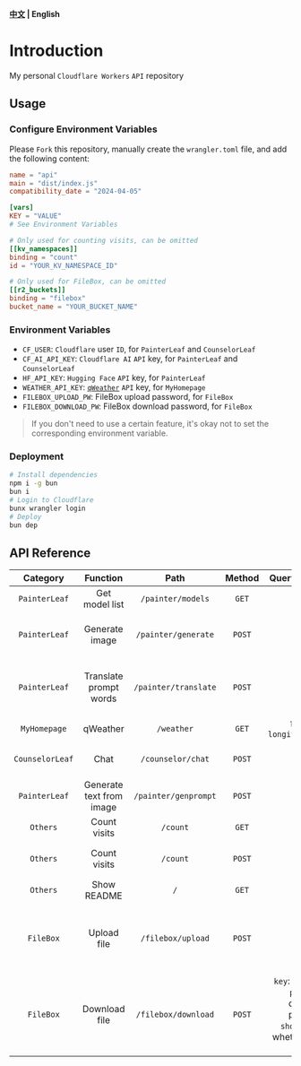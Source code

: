 **[中文](README_ZH.md) | English**

# Introduction
My personal `Cloudflare Workers` `API` repository

## Usage
### Configure Environment Variables
Please `Fork` this repository, manually create the `wrangler.toml` file, and add the following content:

```toml
name = "api"
main = "dist/index.js"
compatibility_date = "2024-04-05"

[vars]
KEY = "VALUE"
# See Environment Variables

# Only used for counting visits, can be omitted
[[kv_namespaces]]
binding = "count"
id = "YOUR_KV_NAMESPACE_ID"

# Only used for FileBox, can be omitted
[[r2_buckets]]
binding = "filebox"
bucket_name = "YOUR_BUCKET_NAME"
```

### Environment Variables
- `CF_USER`: `Cloudflare` user `ID`, for `PainterLeaf` and `CounselorLeaf`
- `CF_AI_API_KEY`: `Cloudflare AI` `API` key, for `PainterLeaf` and `CounselorLeaf`
- `HF_API_KEY`: `Hugging Face` `API` key, for `PainterLeaf`
- `WEATHER_API_KEY`: [`qWeather`](https://dev.qweather.com/docs/api) `API` key, for `MyHomepage`
- `FILEBOX_UPLOAD_PW`: FileBox upload password, for `FileBox`
- `FILEBOX_DOWNLOAD_PW`: FileBox download password, for `FileBox`

> If you don't need to use a certain feature, it's okay not to set the corresponding environment variable.

### Deployment
```bash
# Install dependencies
npm i -g bun
bun i
# Login to Cloudflare
bunx wrangler login
# Deploy
bun dep
```

## API Reference
| Category | Function | Path | Method | Query Parameters | Request Body | Response |
| :---: | :---: | :---: | :---: | :---: | :---: | :---: |
| `PainterLeaf` | Get model list | `/painter/models` | `GET` | - | - | `application/json` |
| `PainterLeaf` | Generate image | `/painter/generate` | `POST` | - | `prompt`: prompt words<br>`model`: model name<br>If img2img: `image: Array.from(uint8Array)` | `image/png` |
| `PainterLeaf` | Translate prompt words | `/painter/translate` | `POST` | - | `text`: text<br>`source_lang`: source language<br>`target_lang`: target language | `application/json` |
| `MyHomepage` | qWeather | `/weather` | `GET` | `location`: `longitude,latitude` | - | `application/json` |
| `CounselorLeaf` | Chat | `/counselor/chat` | `POST` | - | `messages`: message list, excluding system messages | `application/json` |
| `PainterLeaf` | Generate text from image | `/painter/genprompt` | `POST` | - | `image: Array.from(uint8Array)` | `application/json` |
| `Others` | Count visits | `/count` | `GET` | - | - | `text/javascript` |
| `Others` | Count visits | `/count` | `POST` | - | `hostname`: domain name<br>`unique`: whether to count as unique visitors | `application/json` |
| `Others` | Show README | `/` | `GET` | - | - | `text/html` |
| `FileBox` | Upload file | `/filebox/upload` | `POST` | - | `key`: pickup code<br>`filename`: file name<br>`password`: upload password<br>`file`: base64 encoded file | `application/json` |
| `FileBox` | Download file | `/filebox/download` | `POST` | `key`: pickup code<br>`password`: download password<br>`shouldDelete`: whether to delete the file | - | `application/json` |
